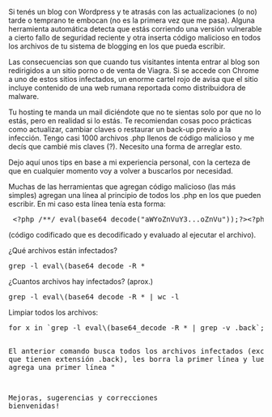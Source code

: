 <html><body><p>Si tenés un blog con Wordpress y te atrasás con las actualizaciones (o no) tarde o temprano te embocan (no es la primera vez que me pasa). Alguna herramienta automática detecta que estás corriendo una versión vulnerable a cierto fallo de seguridad reciente y otra inserta código malicioso en todos los archivos de tu sistema de blogging en los que pueda escribir.



Las consecuencias son que cuando tus visitantes intenta entrar al blog son redirigidos a un sitio porno o de venta de Viagra. Si se accede con Chrome a uno de estos sitios infectados, un enorme cartel rojo de avisa que el sitio incluye contenido de una web rumana reportada como distribuidora de malware.



Tu hosting te manda un mail diciéndote que no te sientas solo por que no lo estás, pero en realidad si lo estás. Te recomiendan cosas poco prácticas como actualizar, cambiar claves o restaurar un back-up previo a la infección. Tengo casi 1000 archivos .php llenos de código malicioso y me decís que cambié mis claves (?). Necesito una forma de arreglar esto.



Dejo aquí unos tips en base a mi experiencia personal, con la certeza de que en cualquier momento voy a volver a buscarlos por necesidad.



Muchas de las herramientas que agregan código malicioso (las más simples) agregan una línea al principio de todos los .php en los que pueden escribir. En mi caso esta línea tenía esta forma:

</p><pre> &lt;?php /**/ eval(base64_decode("aWYoZnVuY3...oZnVu"));?&gt;&lt;?php</pre>

(código codificado que es decodificado y evaluado al ejecutar el archivo).



¿Qué archivos están infectados?

<pre lang="bash">grep -l eval\(base64_decode -R *</pre>

¿Cuantos archivos hay infectados? (aprox.)

<pre lang="bash">grep -l eval\(base64_decode -R * | wc -l</pre>

Limpiar todos los archivos:

<pre lang="bash">for x in `grep -l eval\(base64_decode -R * | grep -v .back`; do sed -i.back '1d' $x ; sed -i '1 i <?php ' $x; done</pre>

El anterior comando busca todos los archivos infectados (excepto los que tienen extensión .back), les borra la primer línea y luego les agrega una primer línea "



Mejoras, sugerencias y correcciones bienvenidas!</pre></body></html>